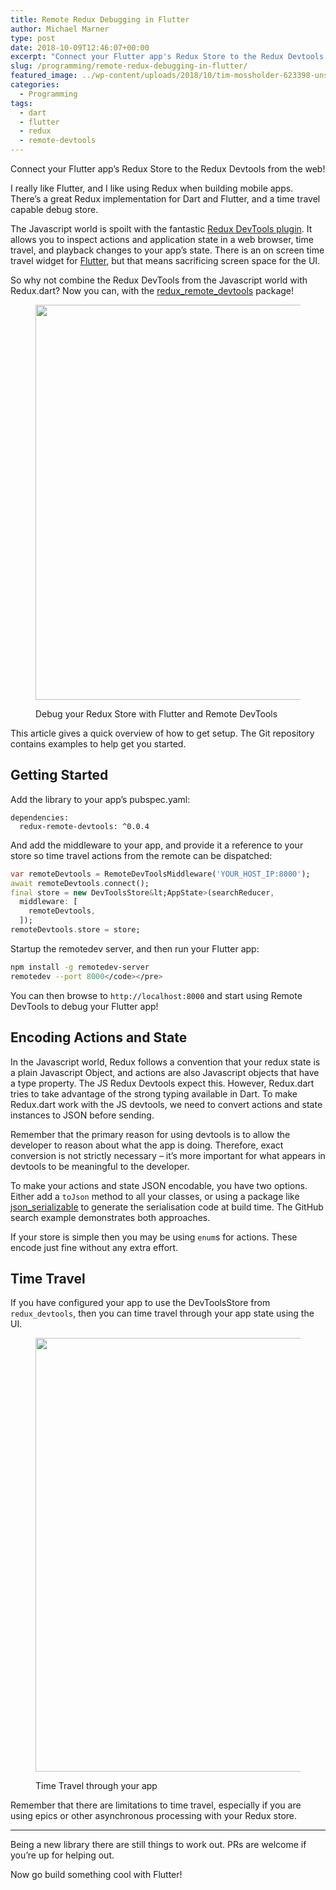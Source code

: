 ```yaml
---
title: Remote Redux Debugging in Flutter
author: Michael Marner
type: post
date: 2018-10-09T12:46:07+00:00
excerpt: "Connect your Flutter app's Redux Store to the Redux Devtools from the web!"
slug: /programming/remote-redux-debugging-in-flutter/
featured_image: ../wp-content/uploads/2018/10/tim-mossholder-623398-unsplash-1.jpg
categories:
  - Programming
tags:
  - dart
  - flutter
  - redux
  - remote-devtools
---
```


Connect your Flutter app&#8217;s Redux Store to the Redux Devtools from the web!

I really like Flutter, and I like using Redux when building mobile apps. There&#8217;s a great Redux implementation for Dart and Flutter, and a time travel capable debug store.

The Javascript world is spoilt with the fantastic [Redux DevTools plugin][1]. It allows you to inspect actions and application state in a web browser, time travel, and playback changes to your app&#8217;s state. There is an on screen time travel widget for [Flutter][2], but that means sacrificing screen space for the UI.

So why not combine the Redux DevTools from the Javascript world with Redux.dart? Now you can, with the [redux_remote_devtools][3] package!<figure class="wp-block-image">

<img loading="lazy" width="1024" height="632" src="https://www.20papercups.net/wp-content/uploads/2018/10/DartReduxDemo.gif" alt="" class="wp-image-945" /> <figcaption>Debug your Redux Store with Flutter and Remote DevTools</figcaption></figure>

This article gives a quick overview of how to get setup. The Git repository contains examples to help get you started.

## Getting Started

Add the library to your app&#8217;s pubspec.yaml:

<pre class="wp-block-code"><code lang="yaml" class="language-yaml">dependencies:
  redux-remote-devtools: ^0.0.4    </code></pre>

And add the middleware to your app, and provide it a reference to your store so time travel actions from the remote can be dispatched:

```dart
var remoteDevtools = RemoteDevToolsMiddleware('YOUR_HOST_IP:8000');
await remoteDevtools.connect();
final store = new DevToolsStore&lt;AppState>(searchReducer,
  middleware: [
    remoteDevtools,
  ]);
remoteDevtools.store = store;
```

Startup the remotedev server, and then run your Flutter app:

```bash
npm install -g remotedev-server
remotedev --port 8000</code></pre>
```

You can then browse to `http://localhost:8000` and start using Remote DevTools to debug your Flutter app!

## Encoding Actions and State

In the Javascript world, Redux follows a convention that your redux state is a plain Javascript Object, and actions are also Javascript objects that have a type property. The JS Redux Devtools expect this. However, Redux.dart tries to take advantage of the strong typing available in Dart. To make Redux.dart work with the JS devtools, we need to convert actions and state instances to JSON before sending.

Remember that the primary reason for using devtools is to allow the developer to reason about what the app is doing. Therefore, exact conversion is not strictly necessary &#8211; it&#8217;s more important for what appears in devtools to be meaningful to the developer.

To make your actions and state JSON encodable, you have two options. Either add a `toJson` method to all your classes, or using a package like [json_serializable][4] to generate the serialisation code at build time. The GitHub search example demonstrates both approaches.

If your store is simple then you may be using `enum`s for actions. These encode just fine without any extra effort.

## Time Travel

If you have configured your app to use the DevToolsStore from `redux_devtools`, then you can time travel through your app state using the UI. <figure class="wp-block-image">

<img loading="lazy" width="1280" height="694" src="https://www.20papercups.net/wp-content/uploads/2018/10/FlutterRemoteDevTimeTravel.gif" alt="" class="wp-image-944" /> <figcaption>Time Travel through your app</figcaption></figure>

Remember that there are limitations to time travel, especially if you are using epics or other asynchronous processing with your Redux store.

<hr class="wp-block-separator" />

Being a new library there are still things to work out. PRs are welcome if you&#8217;re up for helping out.

Now go build something cool with Flutter!

[1]: http://extension.remotedev.io/
[2]: https://pub.dartlang.org/packages/flutter_redux_dev_tools
[3]: https://github.com/MichaelMarner/dart-redux-remote-devtools
[4]: https://pub.dartlang.org/packages/json_serializable
